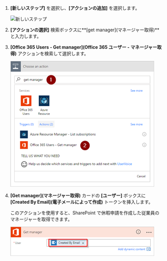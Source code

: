 1. **[新しいステップ]** を選択し、**[アクションの追加]** を選択します。
   
    ![新しいステップ](media/modern-approvals/select-sharepoint-add-action.png)
2. **[アクションの選択]** 検索ボックスに**[get manager]\(マネージャー取得)** と入力します。
3. **[Office 365 Users - Get manager]\(Office 365 ユーザー - マネージャー取得)** アクションを検索して選択します。
   
    ![Office ユーザーの選択](media/modern-approvals/add-get-manager-action.png)
4. **[Get manager]\(マネージャー取得)** カードの **[ユーザー]** ボックスに **[Created By Email]\(電子メールによって作成)** トークンを挿入します。
   
    このアクションを使用すると、SharePoint で休暇申請を作成した従業員のマネージャーを取得できます。
   
    ![マネージャーの構成を取得する](media/modern-approvals/get-manager-card.png)

